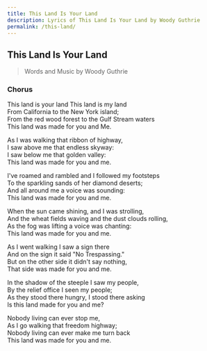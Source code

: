 ```yaml
---
title: This Land Is Your Land
description: Lyrics of This Land Is Your Land by Woody Guthrie
permalink: /this-land/
---
```

## This Land Is Your Land

> Words and Music by Woody Guthrie

### Chorus

This land is your land This land is my land  
From California to the New York island;  
From the red wood forest to the Gulf Stream waters  
This land was made for you and Me.

As I was walking that ribbon of highway,  
I saw above me that endless skyway:  
I saw below me that golden valley:  
This land was made for you and me.

I've roamed and rambled and I followed my footsteps  
To the sparkling sands of her diamond deserts;  
And all around me a voice was sounding:  
This land was made for you and me.

When the sun came shining, and I was strolling,  
And the wheat fields waving and the dust clouds rolling,  
As the fog was lifting a voice was chanting:  
This land was made for you and me.

As I went walking I saw a sign there  
And on the sign it said "No Trespassing."  
But on the other side it didn't say nothing,  
That side was made for you and me.

In the shadow of the steeple I saw my people,  
By the relief office I seen my people;  
As they stood there hungry, I stood there asking  
Is this land made for you and me?

Nobody living can ever stop me,  
As I go walking that freedom highway;  
Nobody living can ever make me turn back  
This land was made for you and me. 
